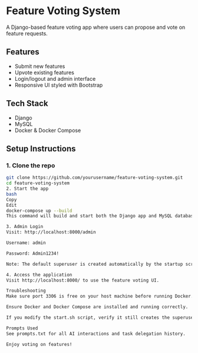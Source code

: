 
# Feature Voting System

A Django-based feature voting app where users can propose and vote on feature requests.

## Features
- Submit new features
- Upvote existing features
- Login/logout and admin interface
- Responsive UI styled with Bootstrap

## Tech Stack
- Django
- MySQL
- Docker & Docker Compose

## Setup Instructions

### 1. Clone the repo
```bash
git clone https://github.com/yourusername/feature-voting-system.git
cd feature-voting-system
2. Start the app
bash
Copy
Edit
docker-compose up --build
This command will build and start both the Django app and MySQL database. It also runs migrations and creates the default superuser.

3. Admin Login
Visit: http://localhost:8000/admin

Username: admin

Password: Admin1234!

Note: The default superuser is created automatically by the startup script inside the Docker container.

4. Access the application
Visit http://localhost:8000/ to use the feature voting UI.

Troubleshooting
Make sure port 3306 is free on your host machine before running Docker.

Ensure Docker and Docker Compose are installed and running correctly.

If you modify the start.sh script, verify it still creates the superuser and runs migrations properly.

Prompts Used
See prompts.txt for all AI interactions and task delegation history.

Enjoy voting on features!
